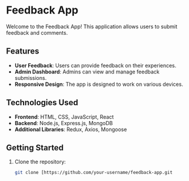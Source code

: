 # Feedback App

Welcome to the Feedback App! This application allows users to submit feedback and comments.

## Features

- **User Feedback**: Users can provide feedback on their experiences.
- **Admin Dashboard**: Admins can view and manage feedback submissions.
- **Responsive Design**: The app is designed to work on various devices.

## Technologies Used

- **Frontend**: HTML, CSS, JavaScript, React
- **Backend**: Node.js, Express.js, MongoDB
- **Additional Libraries**: Redux, Axios, Mongoose

## Getting Started

1. Clone the repository:

   ```bash
   git clone [https://github.com/your-username/feedback-app.git
